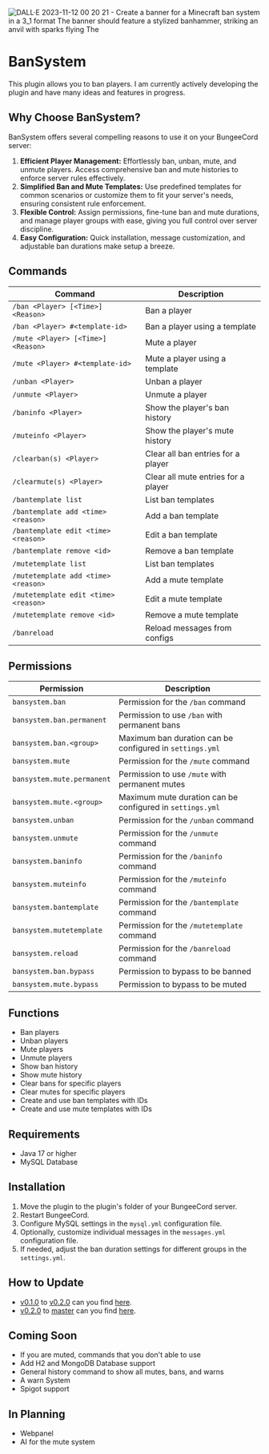 ![DALL·E 2023-11-12 00 20 21 - Create a banner for a Minecraft ban system in a 3_1 format  The banner should feature a stylized banhammer, striking an anvil with sparks flying  The ](https://github.com/BachErik-Team/BanSystem/assets/75324423/39e3582e-44b4-4bf2-974e-31a20ba8e43d)
# BanSystem
This plugin allows you to ban players. I am currently actively developing the plugin and have many ideas and features in progress.

## Why Choose BanSystem?

BanSystem offers several compelling reasons to use it on your BungeeCord server:

1. **Efficient Player Management:** Effortlessly ban, unban, mute, and unmute players. Access comprehensive ban and mute histories to enforce server rules effectively.
2. **Simplified Ban and Mute Templates:** Use predefined templates for common scenarios or customize them to fit your server's needs, ensuring consistent rule enforcement.
3. **Flexible Control:** Assign permissions, fine-tune ban and mute durations, and manage player groups with ease, giving you full control over server discipline.
4. **Easy Configuration:** Quick installation, message customization, and adjustable ban durations make setup a breeze.

## Commands

| Command                              | Description                         |
|--------------------------------------|-------------------------------------|
| `/ban <Player> [<Time>] <Reason>`    | Ban a player                        |
| `/ban <Player> #<template-id>`       | Ban a player using a template       |
| `/mute <Player> [<Time>] <Reason>`   | Mute a player                       |
| `/mute <Player> #<template-id>`      | Mute a player using a template      |
| `/unban <Player>`                    | Unban a player                      |
| `/unmute <Player>`                   | Unmute a player                     |
| `/baninfo <Player>`                  | Show the player's ban history       |
| `/muteinfo <Player>`                 | Show the player's mute history      |
| `/clearban(s) <Player>`              | Clear all ban entries for a player  |
| `/clearmute(s) <Player>`             | Clear all mute entries for a player |
| `/bantemplate list`                  | List ban templates                  |
| `/bantemplate add <time> <reason>`   | Add a ban template                  |
| `/bantemplate edit <time> <reason>`  | Edit a ban template                 |
| `/bantemplate remove <id>`           | Remove a ban template               |
| `/mutetemplate list`                 | List ban templates                  |
| `/mutetemplate add <time> <reason>`  | Add a mute template                 |
| `/mutetemplate edit <time> <reason>` | Edit a mute template                |
| `/mutetemplate remove <id>`          | Remove a mute template              |
| `/banreload`                         | Reload messages from configs        |

## Permissions

| Permission                 | Description                                               |
|----------------------------|-----------------------------------------------------------|
| `bansystem.ban`            | Permission for the `/ban` command                         |
| `bansystem.ban.permanent`  | Permission to use `/ban` with permanent bans              |
| `bansystem.ban.<group>`    | Maximum ban duration can be configured in `settings.yml`  |
| `bansystem.mute`           | Permission for the `/mute` command                        |
| `bansystem.mute.permanent` | Permission to use `/mute` with permanent mutes            |
| `bansystem.mute.<group>`   | Maximum mute duration can be configured in `settings.yml` |
| `bansystem.unban`          | Permission for the `/unban` command                       |
| `bansystem.unmute`         | Permission for the `/unmute` command                      |
| `bansystem.baninfo`        | Permission for the `/baninfo` command                     |
| `bansystem.muteinfo`       | Permission for the `/muteinfo` command                    |
| `bansystem.bantemplate`    | Permission for the `/bantemplate` command                 |
| `bansystem.mutetemplate`   | Permission for the `/mutetemplate` command                |
| `bansystem.reload`         | Permission for the `/banreload` command                   |
| `bansystem.ban.bypass`     | Permission to bypass to be banned                         |
| `bansystem.mute.bypass`    | Permission to bypass to be muted                          |
## Functions
- Ban players
- Unban players
- Mute players
- Unmute players
- Show ban history
- Show mute history
- Clear bans for specific players
- Clear mutes for specific players
- Create and use ban templates with IDs
- Create and use mute templates with IDs

## Requirements
- Java 17 or higher
- MySQL Database

## Installation
1. Move the plugin to the plugin's folder of your BungeeCord server.
2. Restart BungeeCord.
3. Configure MySQL settings in the `mysql.yml` configuration file.
4. Optionally, customize individual messages in the `messages.yml` configuration file.
5. If needed, adjust the ban duration settings for different groups in the `settings.yml`.

## How to Update
- [v0.1.0](https://github.com/BachErik-Team/BanSystem/releases/tag/v0.1.0) to [v0.2.0](https://github.com/BachErik-Team/BanSystem/releases/tag/v0.2.0) can you find [here](https://docs.bacherik.eu/bansystem/how-to-update/v0.1.0-to-v0.2.0).
- [v0.2.0](https://github.com/BachErik-Team/BanSystem/releases/tag/v0.2.0) to [master](https://github.com/BachErik-Team/BanSystem/tree/master) can you find [here](https://docs.bacherik.eu/bansystem/how-to-update/v0.2.0-to-master).

## Coming Soon
- If you are muted, commands that you don't able to use
- Add H2 and MongoDB Database support
- General history command to show all mutes, bans, and warns
- A warn System
- Spigot support

## In Planning
- Webpanel
- AI for the mute system
